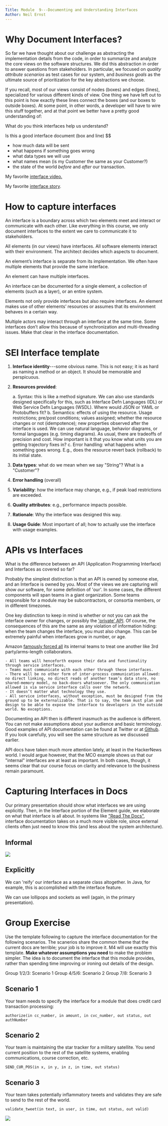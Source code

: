 ```yaml
---
Title: Module  9---Documenting and Understanding Interfaces
Author: Neil Ernst
---
```


# Why Document Interfaces?
So far we have thought about our challenge as abstracting the implementation details from the code, in order to summarize and analyze the core views on the software structures. We did this abstraction in order to answer questions from stakeholders. In particular, we focused on *quality attribute scenarios* as test cases for our system, and *business goals* as the ultimate source of prioritization for the key abstractions we choose.

If you recall, most of our views consist of nodes (boxes) and edges (lines), specialized for various different kinds of view. One thing we have left out to this point is how exactly these lines connect the boxes (and our boxes to outside boxes). At some point, in other words, a developer will have to wire this stuff together, and at that point we better have a pretty good understanding of:

What do you think interfaces help us understand? 

Is this a good interface document (box and line)
$$
- how much data will be sent
- what happens if something goes wrong
- what data types we will use
- what names mean (is my Customer the same as your Customer?)
- the state of the world *before* and *after* our transaction.

My favorite [interface video.](https://www.youtube.com/watch?v=Z3csfLkMJT4)

My favorite [interface story](img/MCO-root-cause.png).

# How to capture interfaces
An interface is a boundary across which two elements meet and interact or communicate with each other. Like everything in this course, we only document interfaces to the extent we care to communicate it to stakeholders. 

All elements (in our views) have interfaces. All software elements interact with their environment.  The architect decides which aspects to document.

An element’s interface is separate from its implementation. We often have multiple elements that provide the same interface. 

An element can have multiple interfaces. 

An interface can be documented for a single element, a collection of elements (such as a layer), or an entire system.

Elements not only provide interfaces but also require interfaces. An element makes use of other elements’ resources or assumes that its environment behaves in a certain way. 

Multiple actors may interact through an interface at the same time. Some interfaces don’t allow this because of synchronization and multi-threading issues. Make that clear in the interface documentation. 

# SEI Interface template
1. **Interface identity**---some obvious name. This is not easy; it is as hard as naming a method or an object. It should be memorable and perspicuous. 
2. **Resources provided**:

	a. Syntax: this is like a method signature. We can also use standards designed specifically for this, such as Interface Defn Languages (IDL) or Web Service Defn Languages (WSDL). Where would JSON or YAML or Protobuffers fit?
	b. Semantics: effects of using the resource. Usage restrictions; pre/post conditions; values assigned; whether the resource changes or not (idempotence); new properties observed after the interface is used. We can use natural language, behavior diagrams, or formal languages (e.g. timing diagrams). As usual, there are tradeoffs of precision and cost. How important is it that you know what units you are getting trajectory fixes in?
	c. Error handling: what happens when something goes wrong. E.g., does the resource revert back (rollback) to its initial state.
3. **Data types**: what do we mean when we say "String"? What is a "Customer"?
4. **Error handling** (overall)
5. **Variability**: how the interface may change, e.g., if peak load restrictions are exceeded.
6. **Quality attributes**: e.g., performance impacts possible.
7. **Rationale**: Why the interface was designed this way.
8. **Usage Guide**: Most important of all; how to actually use the interface with usage examples. 

# APIs vs Interfaces
What is the difference between an API (Application Programming Interface) and Interfaces as covered so far?

Probably the simplest distinction is that an API is owned by someone else, and an Interface is owned by you. Most of the views we are capturing will show *our* software, for some definition of 'our'. In some cases, the different components will span teams in a giant organization. Some teams responsible for a module may be subcontractors, or consortia members, or in different timezones. 

One key distinction to keep in mind is whether or not you can ask the interface owner for changes, or possibly the ['private' API](http://www.stratigery.com/nt.sekrits.html#hidden_api). Of course, the consequences of this are the same as any violation of information hiding: when the team changes the interface, you must also change. This can be extremely painful when interfaces grow in number, or age. 

Amazon [famously forced all](https://apievangelist.com/2012/01/12/the-secret-to-amazons-success-internal-apis/) its internal teams to treat one another like 3rd party/arms-length collaborators. 

	- All teams will henceforth expose their data and functionality through service interfaces.
	- Teams must communicate with each other through these interfaces.
	- There will be no other form of inter-process communication allowed: no direct linking, no direct reads of another team’s data store, no shared-memory model, no back-doors whatsoever. The only communication allowed is via service interface calls over the network.
	- It doesn’t matter what technology they use.
	- All service interfaces, without exception, must be designed from the ground up to be externalizable. That is to say, the team must plan and design to be able to expose the interface to developers in the outside world. No exceptions.

Documenting an API then is different inasmuch as the audience is different. You can not make assumptions about your audience and basic terminology. Good examples of API documentation can be found at Twitter or at [Github](https://developer.github.com/v3/). If you look carefully, you will see the same structure as we discussed earlier. 

API docs have taken much more attention lately, at least in the HackerNews world. I would argue however, that the MCO example shows us that our "internal" interfaces are at least as important. In both cases, though, it seems clear that our course focus on clarity and relevance to the business remain paramount.

# Capturing Interfaces in Docs
Our primary presentation should show what interfaces we are using explicitly. Then, in the Interface portion of the Element guide, we elaborate on what that interface is all about. In systems like ["Read The Docs"](http://bootstrap-datepicker.readthedocs.io/en/v1.7.1/methods.html), interface documentation takes on a much more visible role, since external clients often just need to know this (and less about the system architecture). 

## Informal
![](img/interface-simple.png)

## Explicitly
We can 'reify' our interface as a separate class altogether. In Java, for example, this is accomplished with the interface feature. 

We can use lollipops and sockets as well (again, in the primary presentation).

# Group Exercise

Use the template following to capture the interface documentation for the following scenarios. The scanerios share the common theme that the current docs are terrible; your job is to improve it. M4 will use exactly this template. **Make whatever assumptions you need** to make the problem simpler. The idea is to document the interface that this module provides, rather than spending time improving or ironing out details of the design. 

Group 1/2/3: Scenario 1
Group 4/5/6: Scenario 2
Group 7/8: Scenario 3

## Scenario 1
Your team needs to specify the interface for a module that does credit card transaction processing:

`authorize(in cc_number, in amount, in cvc_number, out status, out authNumber`

## Scenario 2
Your team is maintaining the star tracker for a military satellite. You send current position to the rest of the satellite systems, enabling communications, course correction, etc. 

`SEND_CUR_POS(in x, in y, in z, in time, out status)`

## Scenario 3
Your team takes potentially inflammatory tweets and validates they are safe to send to the rest of the world.

`validate_tweet(in text, in user, in time, out status, out valid)`


![](img/interface-doc-template.png)


